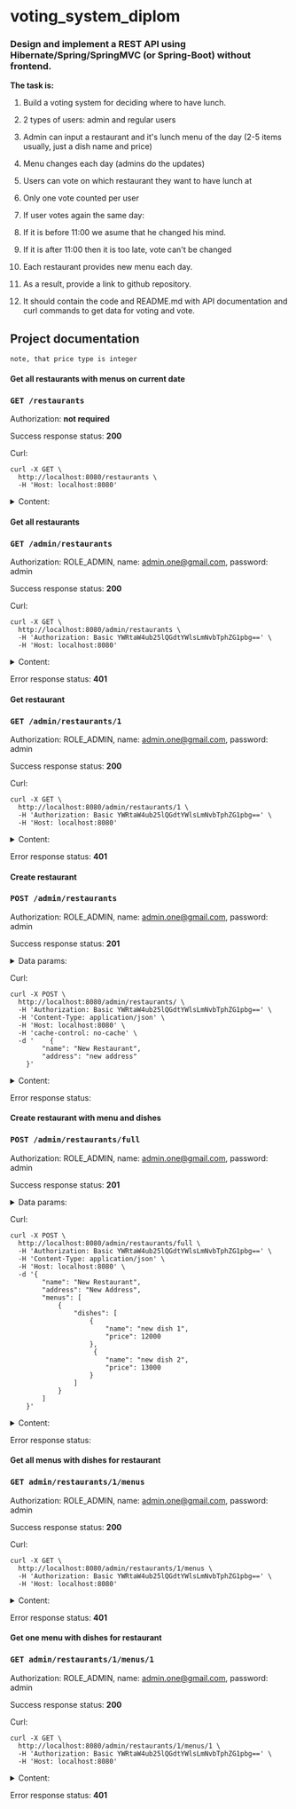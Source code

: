 # voting_system_diplom

### Design and implement a REST API using Hibernate/Spring/SpringMVC (or Spring-Boot) without frontend.

**The task is:**

1. Build a voting system for deciding where to have lunch.

2. 2 types of users: admin and regular users

3. Admin can input a restaurant and it's lunch menu of the day (2-5 items usually, just a dish name and price)

4. Menu changes each day (admins do the updates)

5. Users can vote on which restaurant they want to have lunch at

6. Only one vote counted per user

7. If user votes again the same day:

8. If it is before 11:00 we asume that he changed his mind.

9. If it is after 11:00 then it is too late, vote can't be changed

10. Each restaurant provides new menu each day.

11. As a result, provide a link to github repository.

12. It should contain the code and README.md with API documentation and curl commands to get data for voting and vote.

## Project documentation

``note, that price type is integer``

#### Get all restaurants with menus on current date

### `GET /restaurants`

Authorization: **not required**

Success response status:  **200**

Curl:

```
curl -X GET \
  http://localhost:8080/restaurants \
  -H 'Host: localhost:8080' 
```
<details>
  <summary>Content:</summary><p>
  
```
  [
      {
          "id": 2,
          "name": "Gastro",
          "address": "проспект Миру, 10, Рівне, Рівненська область, 33013",
          "menus": [
              {
                  "id": 5,
                  "registered": "2020-02-10",
                  "dishes": [
                      {
                          "id": 12,
                          "name": "Карпаччо з лосося",
                          "price": 9998,
                          "new": false
                      }
                  ],
                  "new": false
              }
          ],
          "new": false
      },
      {
          "id": 1,
          "name": "Manhattan-skybar",
          "address": "вулиця Соборна, 112, Рівне, Рівненська область, 33000",
          "menus": [
              {
                  "id": 4,
                  "registered": "2020-02-10",
                  "dishes": [
                      {
                          "id": 11,
                          "name": "Салат з тигровими креветками під кисло-солодким соусом",
                          "price": 14600,
                          "new": false
                      },
                      {
                          "id": 10,
                          "name": "Червоний борщ",
                          "price": 3800,
                          "new": false
                      },
                      {
                          "id": 9,
                          "name": "Шатобріан",
                          "price": 9900,
                          "new": false
                      }
                  ],
                  "new": false
              }
          ],
          "new": false
      },
      {
          "id": 3,
          "name": "Vinograd",
          "address": "вулиця Видумка, 2 Б, Рівне, Рівненська область, 33023",
          "menus": [
              {
                  "id": 6,
                  "registered": "2020-02-10",
                  "dishes": [
                      {
                          "id": 15,
                          "name": "Курча тапака",
                          "price": 7000,
                          "new": false
                      },
                      {
                          "id": 13,
                          "name": "Салат цезар",
                          "price": 11050,
                          "new": false
                      },
                      {
                          "id": 14,
                          "name": "Хінкалі з баранини",
                          "price": 9700,
                          "new": false
                      }
                  ],
                  "new": false
              }
          ],
          "new": false
      }
  ]
```
</p></details>

#### Get all restaurants

### `GET /admin/restaurants`

Authorization: ROLE_ADMIN, name: admin.one@gmail.com, password: admin

Success response status:  **200**

Curl:

```
curl -X GET \
  http://localhost:8080/admin/restaurants \
  -H 'Authorization: Basic YWRtaW4ub25lQGdtYWlsLmNvbTphZG1pbg==' \
  -H 'Host: localhost:8080'  
```
<details>
  <summary>Content:</summary><p>
  
```
[
    {
        "id": 4,
        "name": "Closed",
        "address": "вулиця Грушевського, 120, Рівне, Рівненська область, 33000",
        "new": false
    },
    {
        "id": 2,
        "name": "Gastro",
        "address": "проспект Миру, 10, Рівне, Рівненська область, 33013",
        "new": false
    },
    {
        "id": 1,
        "name": "Manhattan-skybar",
        "address": "вулиця Соборна, 112, Рівне, Рівненська область, 33000",
        "new": false
    },
    {
        "id": 3,
        "name": "Vinograd",
        "address": "вулиця Видумка, 2 Б, Рівне, Рівненська область, 33023",
        "new": false
    }
]
```
</p></details>

Error response status: **401**

#### Get restaurant

### `GET /admin/restaurants/1`

Authorization: ROLE_ADMIN, name: admin.one@gmail.com, password: admin

Success response status:  **200**

Curl:

```
curl -X GET \
  http://localhost:8080/admin/restaurants/1 \
  -H 'Authorization: Basic YWRtaW4ub25lQGdtYWlsLmNvbTphZG1pbg==' \
  -H 'Host: localhost:8080' 
```
<details>
  <summary>Content:</summary><p>
  
```
{
    "id": 1,
    "name": "Manhattan-skybar",
    "address": "вулиця Соборна, 112, Рівне, Рівненська область, 33000",
    "new": false
}
```
</p></details>

Error response status: **401**

#### Create restaurant

### `POST /admin/restaurants`

Authorization: ROLE_ADMIN, name: admin.one@gmail.com, password: admin

Success response status:  **201**

<details>
  <summary>Data params:</summary><p>
  
```
    {
        "name": "New Restaurant",
        "address": "new address"
    }
```
 </p></details>

Curl:

```
curl -X POST \
  http://localhost:8080/admin/restaurants/ \
  -H 'Authorization: Basic YWRtaW4ub25lQGdtYWlsLmNvbTphZG1pbg==' \
  -H 'Content-Type: application/json' \
  -H 'Host: localhost:8080' \
  -H 'cache-control: no-cache' \
  -d '    {
        "name": "New Restaurant",
        "address": "new address"
    }'
```
<details>
  <summary>Content:</summary><p>
  
```
{
    "id": 5,
    "name": "New Restaurant",
    "address": "new address",
    "menus": null,
    "new": false
}
```
</p></details>

Error response status:

#### Create restaurant with menu and dishes

### `POST /admin/restaurants/full`

Authorization: ROLE_ADMIN, name: admin.one@gmail.com, password: admin

Success response status:  **201**

<details>
  <summary>Data params:</summary><p>
  
```
{
    "name": "New Restaurant",
    "address": "New Address",
    "menus": [
        {
            "dishes": [
                {
                    "name": "new dish 1",
                    "price": 12000
                },
                {
                    "name": "new dish 2",
                    "price": 13000
                }
            ]
        }
    ]
}
```
 </p></details>

Curl:

```
curl -X POST \
  http://localhost:8080/admin/restaurants/full \
  -H 'Authorization: Basic YWRtaW4ub25lQGdtYWlsLmNvbTphZG1pbg==' \
  -H 'Content-Type: application/json' \
  -H 'Host: localhost:8080' \
  -d '{
        "name": "New Restaurant",
        "address": "New Address",
        "menus": [
            {
                "dishes": [
                    {
                        "name": "new dish 1",
                        "price": 12000
                    },
                     {
                        "name": "new dish 2",
                        "price": 13000
                    }
                ]
            }
        ]
    }'
```
<details>
  <summary>Content:</summary><p>
  
```
{
    "id": 5,
    "name": "New Restaurant",
    "address": "New Address",
    "menus": [
        {
            "id": 7,
            "registered": "2020-02-11",
            "dishes": [
                {
                    "id": 16,
                    "name": "new dish 1",
                    "price": 12000,
                    "new": false
                },
                {
                    "id": 17,
                    "name": "new dish 2",
                    "price": 13000,
                    "new": false
                }
            ],
            "new": false
        }
    ],
    "new": false
}
```
</p></details>

Error response status:

#### Get all menus with dishes for restaurant

### `GET admin/restaurants/1/menus`

Authorization: ROLE_ADMIN, name: admin.one@gmail.com, password: admin

Success response status:  **200**

Curl:

```
curl -X GET \
  http://localhost:8080/admin/restaurants/1/menus \
  -H 'Authorization: Basic YWRtaW4ub25lQGdtYWlsLmNvbTphZG1pbg==' \
  -H 'Host: localhost:8080'
```
<details>
  <summary>Content:</summary><p>
  
```
[
    {
        "id": 4,
        "registered": "2020-02-10",
        "dishes": [
            {
                "id": 11,
                "name": "Салат з тигровими креветками під кисло-солодким соусом",
                "price": 14600,
                "new": false
            },
            {
                "id": 10,
                "name": "Червоний борщ",
                "price": 3800,
                "new": false
            },
            {
                "id": 9,
                "name": "Шатобріан",
                "price": 9900,
                "new": false
            }
        ],
        "new": false
    },
    {
        "id": 1,
        "registered": "2020-01-01",
        "dishes": [
            {
                "id": 3,
                "name": "Салат з тигровими креветками під кисло-солодким соусом",
                "price": 14600,
                "new": false
            },
            {
                "id": 2,
                "name": "Червоний борщ",
                "price": 3800,
                "new": false
            },
            {
                "id": 1,
                "name": "Шатобріан",
                "price": 9900,
                "new": false
            }
        ],
        "new": false
    }
]
```
</p></details>

Error response status: **401**

#### Get one menu with dishes for restaurant

### `GET admin/restaurants/1/menus/1`

Authorization: ROLE_ADMIN, name: admin.one@gmail.com, password: admin

Success response status:  **200**

Curl:

```
curl -X GET \
  http://localhost:8080/admin/restaurants/1/menus/1 \
  -H 'Authorization: Basic YWRtaW4ub25lQGdtYWlsLmNvbTphZG1pbg==' \
  -H 'Host: localhost:8080'
```
<details>
  <summary>Content:</summary><p>
  
```
{
    "id": 1,
    "registered": "2020-01-01",
    "dishes": [
        {
            "id": 3,
            "name": "Салат з тигровими креветками під кисло-солодким соусом",
            "price": 14600,
            "new": false
        },
        {
            "id": 2,
            "name": "Червоний борщ",
            "price": 3800,
            "new": false
        },
        {
            "id": 1,
            "name": "Шатобріан",
            "price": 9900,
            "new": false
        }
    ],
    "new": false
}
```
</p></details>

Error response status: **401**